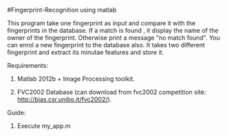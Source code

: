 #Fingerprint-Recognition using matlab

This program take one fingerprint as input and compare it with the fingerprints in the database.
If a match is found , it display the name of the owner of the fingerprint. Otherwise print a message "no match found".
You can enrol a new fingerprint to the database also. It takes two different fingerprint and extract its minutae features and store it.

Requirements:

1) Matlab 2012b + Image Processing toolkit.

2) FVC2002 Database (can download from fvc2002 competition site: http://bias.csr.unibo.it/fvc2002/).

Guide:

1) Execute my_app.m
